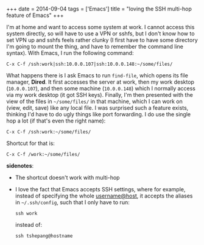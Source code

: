 +++
date = 2014-09-04
tags = ['Emacs']
title = "loving the SSH multi-hop feature of Emacs"
+++

I\'m at home and want to access some system at work. I cannot access
this system directly, so will have to use a VPN or sshfs, but I don\'t
know how to set VPN up and sshfs feels rather clunky (I first have to
have some directory I\'m going to mount the thing, and have to remember
the command line syntax). With Emacs, I run the following command:

    C-x C-f /ssh:work|ssh:10.0.0.107|ssh:10.0.0.148:~/some/files/

What happens there is I ask Emacs to run `find-file`, which opens its
file manager, **Dired**. It first accesses the server at work, then my
work desktop (`10.0.0.107`), and then some machine (`10.0.0.148`) which
I normally access via my work desktop (it got SSH keys). Finally, I\'m
then presented with the view of the files in `~/some/files/` in that
machine, which I can work on (view, edit, save) like any local file. I
was surprised such a feature exists, thinking I\'d have to do ugly
things like port forwarding. I do use the single hop a lot (if that\'s
even the right name):

    C-x C-f /ssh:work:~/some/files/

Shortcut for that is:

    C-x C-f /work:~/some/files/

**sidenotes**:

-   The shortcut doesn\'t work with multi-hop
-   I love the fact that Emacs accepts SSH settings, where for example,
    instead of specifying the whole <username@host>, it accepts the
    aliases in `~/.ssh/config`, such that I only have to run:

        ssh work

    instead of:

        ssh tshepang@hostname
